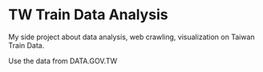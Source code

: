 # TW Train Data Analysis
My side project about data analysis, web crawling, visualization on Taiwan Train Data.

Use the data from DATA.GOV.TW
